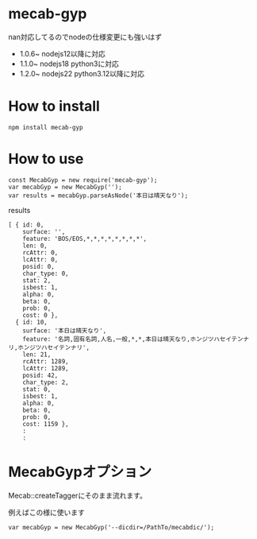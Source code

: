 # mecab-gyp
nan対応してるのでnodeの仕様変更にも強いはず

- 1.0.6~ nodejs12以降に対応
- 1.1.0~ nodejs18 python3に対応
- 1.2.0~ nodejs22 python3.12以降に対応

# How to install

```
npm install mecab-gyp
```

# How to use

```
const MecabGyp = new require('mecab-gyp');
var mecabGyp = new MecabGyp('');
var results = mecabGyp.parseAsNode('本日は晴天なり');
```

results
```
[ { id: 0,
    surface: '',
    feature: 'BOS/EOS,*,*,*,*,*,*,*,*',
    len: 0,
    rcAttr: 0,
    lcAttr: 0,
    posid: 0,
    char_type: 0,
    stat: 2,
    isbest: 1,
    alpha: 0,
    beta: 0,
    prob: 0,
    cost: 0 },
  { id: 10,
    surface: '本日は晴天なり',
    feature: '名詞,固有名詞,人名,一般,*,*,本日は晴天なり,ホンジツハセイテンナリ,ホンジツハセイテンナリ',
    len: 21,
    rcAttr: 1289,
    lcAttr: 1289,
    posid: 42,
    char_type: 2,
    stat: 0,
    isbest: 1,
    alpha: 0,
    beta: 0,
    prob: 0,
    cost: 1159 },
    :
    :
```

# MecabGypオプション
Mecab::createTaggerにそのまま流れます。

例えばこの様に使います
```
var mecabGyp = new MecabGyp('--dicdir=/PathTo/mecabdic/');

```
